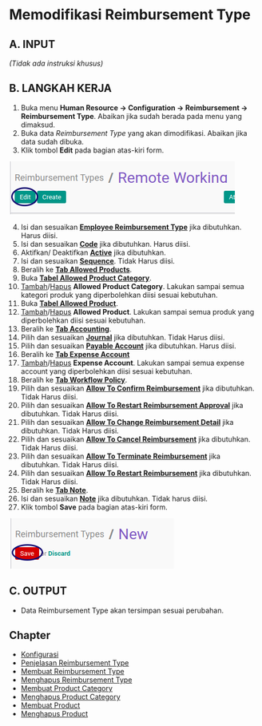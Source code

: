 # Memodifikasi Reimbursement Type

## A. INPUT

*(Tidak ada instruksi khusus)*

## B. LANGKAH KERJA

1. Buka menu **Human Resource -> Configuration -> Reimbursement -> Reimbursement Type**. Abaikan jika sudah berada pada menu yang dimaksud.
2. Buka data *Reimbursement Type* yang akan dimodifikasi. Abaikan jika data sudah dibuka.
3. Klik tombol **Edit** pada bagian atas-kiri form.

![](../../img/reimbursement-type/tombol-edit.png)

4. Isi dan sesuaikan **[Employee Reimbursement Type](./penjelasan.md#field-name)** jika dibutuhkan. Harus diisi.
5. Isi dan sesuaikan **[Code](./penjelasan.md#field-code)** jika dibutuhkan. Harus diisi.
6. Aktifkan/ Deaktifkan **[Active](./penjelasan.md#field-active)** jika dibutuhkan.
7. Isi dan sesuaikan **[Sequence](./penjelasan.md#field-sequence)**. Tidak Harus diisi.
8. Beralih ke **[Tab Allowed Products](./penjelasan.md#tab-allowed-product)**.
9. Buka **[Tabel Allowed Product Category](./penjelasan.md#tab-tab-allowed-product-category)**.
10. <a name="l10">[Tambah](./membuat-product-category.md)/[Hapus](./menghapus-product-category.md)</a>  **Allowed Product Category**. Lakukan sampai semua kategori produk yang diperbolehkan diisi sesuai kebutuhan.
11. Buka **[Tabel Allowed Product](./penjelasan.md#tab-tab-allowed-product)**.
12. <a name="l12">[Tambah](./membuat-product.md)/[Hapus](./menghapus-product.md)</a>  **Allowed Product**. Lakukan sampai semua produk yang diperbolehkan diisi sesuai kebutuhan.
13. Beralih ke **[Tab Accounting](./penjelasan.md#tab-accounting)**.
14. Pilih dan sesuaikan **[Journal](./penjelasan.md#field-journal)** jika dibutuhkan. Tidak Harus diisi.
15. Pilih dan sesuaikan **[Payable Account](./penjelasan.md#field-payable-account)** jika dibutuhkan. Harus diisi.
16. Beralih ke **[Tab Expense Account](./penjelasan.md#tab-expense-account)**
17. <a name="l17">[Tambah](./menambahkan-expense-account.md)/[Hapus](./menghapus-expense-account.md)</a>  **Expense Account**. Lakukan sampai semua expense account yang diperbolehkan diisi sesuai kebutuhan.
18. Beralih ke **[Tab Workflow Policy](./penjelasan.md#tab-workflow-policy)**.
19. Pilih dan sesuaikan **[Allow To Confirm Reimbursement](./penjelasan.md#field-confirm)** jika dibutuhkan. Tidak Harus diisi.
20. Pilih dan sesuaikan **[Allow To Restart Reimbursement Approval](./penjelasan.md#field-restart-approval)** jika dibutuhkan. Tidak Harus diisi.
21. Pilih dan sesuaikan **[Allow To Change Reimbursement Detail](./penjelasan.md#field-change)** jika dibutuhkan. Tidak Harus diisi.
22. Pilih dan sesuaikan **[Allow To Cancel Reimbursement](./penjelasan.md#field-cancel)** jika dibutuhkan. Tidak Harus diisi.
23. Pilih dan sesuaikan **[Allow To Terminate Reimbursement](./penjelasan.md#field-terminate)** jika dibutuhkan. Tidak Harus diisi.
24. Pilih dan sesuaikan **[Allow To Restart Reimbursement](./penjelasan.md#field-restart)** jika dibutuhkan. Tidak Harus diisi.
25. Beralih ke **[Tab Note](./penjelasan.md#tab-note)**.
26. Isi dan sesuaikan **[Note](./penjelasan.md#field-note)** jika dibutuhkan. Tidak harus diisi.
27. Klik tombol **Save** pada bagian atas-kiri form.

![](../../img/reimbursement-type/tombol-save.png)

## C. OUTPUT

* Data Reimbursement Type akan tersimpan sesuai perubahan.

## Chapter
- [Konfigurasi](../../konfigurasi.md)
- [Penjelasan Reimbursement Type](./penjelasan.md)
- [Membuat Reimbursement Type](./membuat.md)
- [Menghapus Reimbursement Type](./menghapus.md)
- [Membuat Product Category](./membuat-product-category.md)
- [Menghapus Product Category](./menghapus-product-category.md)
- [Membuat Product](./membuat-product.md)
- [Menghapus Product](./menghapus-product.md)
